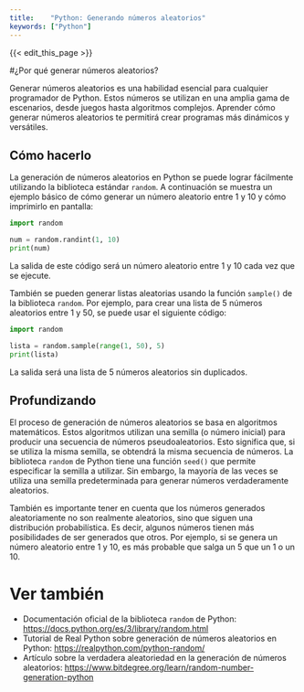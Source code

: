 ```yaml
---
title:    "Python: Generando números aleatorios"
keywords: ["Python"]
---
```


{{< edit_this_page >}}

#¿Por qué generar números aleatorios?

Generar números aleatorios es una habilidad esencial para cualquier programador de Python. Estos números se utilizan en una amplia gama de escenarios, desde juegos hasta algoritmos complejos. Aprender cómo generar números aleatorios te permitirá crear programas más dinámicos y versátiles.

## Cómo hacerlo

La generación de números aleatorios en Python se puede lograr fácilmente utilizando la biblioteca estándar `random`. A continuación se muestra un ejemplo básico de cómo generar un número aleatorio entre 1 y 10 y cómo imprimirlo en pantalla:

```Python
import random

num = random.randint(1, 10)
print(num)
```

La salida de este código será un número aleatorio entre 1 y 10 cada vez que se ejecute.

También se pueden generar listas aleatorias usando la función `sample()` de la biblioteca `random`. Por ejemplo, para crear una lista de 5 números aleatorios entre 1 y 50, se puede usar el siguiente código:

```Python
import random

lista = random.sample(range(1, 50), 5)
print(lista)
```

La salida será una lista de 5 números aleatorios sin duplicados.

## Profundizando

El proceso de generación de números aleatorios se basa en algoritmos matemáticos. Estos algoritmos utilizan una semilla (o número inicial) para producir una secuencia de números pseudoaleatorios. Esto significa que, si se utiliza la misma semilla, se obtendrá la misma secuencia de números. La biblioteca `random` de Python tiene una función `seed()` que permite especificar la semilla a utilizar. Sin embargo, la mayoría de las veces se utiliza una semilla predeterminada para generar números verdaderamente aleatorios.

También es importante tener en cuenta que los números generados aleatoriamente no son realmente aleatorios, sino que siguen una distribución probabilística. Es decir, algunos números tienen más posibilidades de ser generados que otros. Por ejemplo, si se genera un número aleatorio entre 1 y 10, es más probable que salga un 5 que un 1 o un 10.

# Ver también

- Documentación oficial de la biblioteca `random` de Python: https://docs.python.org/es/3/library/random.html
- Tutorial de Real Python sobre generación de números aleatorios en Python: https://realpython.com/python-random/
- Artículo sobre la verdadera aleatoriedad en la generación de números aleatorios: https://www.bitdegree.org/learn/random-number-generation-python
